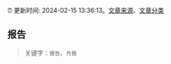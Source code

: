 :alarm_clock: 更新时间: 2024-02-15 13:36:13。[文章来源](/README.md)、[文章分类](/TAGS.md)

## 报告


> 关键字：`报告`、`月报`



